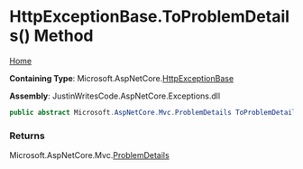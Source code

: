 # HttpExceptionBase\.ToProblemDetails\(\) Method

[Home](../../../README.md)

**Containing Type**: Microsoft\.AspNetCore\.[HttpExceptionBase](../README.md)

**Assembly**: JustinWritesCode\.AspNetCore\.Exceptions\.dll

```csharp
public abstract Microsoft.AspNetCore.Mvc.ProblemDetails ToProblemDetails()
```

### Returns

Microsoft\.AspNetCore\.Mvc\.[ProblemDetails](https://docs.microsoft.com/en-us/dotnet/api/microsoft.aspnetcore.mvc.problemdetails)

